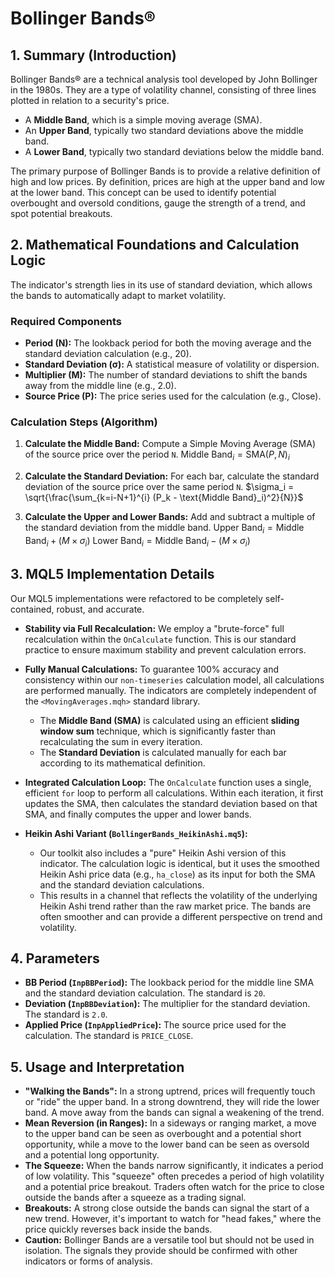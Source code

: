 # Bollinger Bands®

## 1. Summary (Introduction)

Bollinger Bands® are a technical analysis tool developed by John Bollinger in the 1980s. They are a type of volatility channel, consisting of three lines plotted in relation to a security's price.

- A **Middle Band**, which is a simple moving average (SMA).
- An **Upper Band**, typically two standard deviations above the middle band.
- A **Lower Band**, typically two standard deviations below the middle band.

The primary purpose of Bollinger Bands is to provide a relative definition of high and low prices. By definition, prices are high at the upper band and low at the lower band. This concept can be used to identify potential overbought and oversold conditions, gauge the strength of a trend, and spot potential breakouts.

## 2. Mathematical Foundations and Calculation Logic

The indicator's strength lies in its use of standard deviation, which allows the bands to automatically adapt to market volatility.

### Required Components

- **Period (N):** The lookback period for both the moving average and the standard deviation calculation (e.g., 20).
- **Standard Deviation (σ):** A statistical measure of volatility or dispersion.
- **Multiplier (M):** The number of standard deviations to shift the bands away from the middle line (e.g., 2.0).
- **Source Price (P):** The price series used for the calculation (e.g., Close).

### Calculation Steps (Algorithm)

1. **Calculate the Middle Band:** Compute a Simple Moving Average (SMA) of the source price over the period `N`.
   $\text{Middle Band}_i = \text{SMA}(P, N)_i$

2. **Calculate the Standard Deviation:** For each bar, calculate the standard deviation of the source price over the same period `N`.
   $\sigma_i = \sqrt{\frac{\sum_{k=i-N+1}^{i} (P_k - \text{Middle Band}_i)^2}{N}}$

3. **Calculate the Upper and Lower Bands:** Add and subtract a multiple of the standard deviation from the middle band.
   $\text{Upper Band}_i = \text{Middle Band}_i + (M \times \sigma_i)$
   $\text{Lower Band}_i = \text{Middle Band}_i - (M \times \sigma_i)$

## 3. MQL5 Implementation Details

Our MQL5 implementations were refactored to be completely self-contained, robust, and accurate.

- **Stability via Full Recalculation:** We employ a "brute-force" full recalculation within the `OnCalculate` function. This is our standard practice to ensure maximum stability and prevent calculation errors.

- **Fully Manual Calculations:** To guarantee 100% accuracy and consistency within our `non-timeseries` calculation model, all calculations are performed manually. The indicators are completely independent of the `<MovingAverages.mqh>` standard library.

  - The **Middle Band (SMA)** is calculated using an efficient **sliding window sum** technique, which is significantly faster than recalculating the sum in every iteration.
  - The **Standard Deviation** is calculated manually for each bar according to its mathematical definition.

- **Integrated Calculation Loop:** The `OnCalculate` function uses a single, efficient `for` loop to perform all calculations. Within each iteration, it first updates the SMA, then calculates the standard deviation based on that SMA, and finally computes the upper and lower bands.

- **Heikin Ashi Variant (`BollingerBands_HeikinAshi.mq5`):**
  - Our toolkit also includes a "pure" Heikin Ashi version of this indicator. The calculation logic is identical, but it uses the smoothed Heikin Ashi price data (e.g., `ha_close`) as its input for both the SMA and the standard deviation calculations.
  - This results in a channel that reflects the volatility of the underlying Heikin Ashi trend rather than the raw market price. The bands are often smoother and can provide a different perspective on trend and volatility.

## 4. Parameters

- **BB Period (`InpBBPeriod`):** The lookback period for the middle line SMA and the standard deviation calculation. The standard is `20`.
- **Deviation (`InpBBDeviation`):** The multiplier for the standard deviation. The standard is `2.0`.
- **Applied Price (`InpAppliedPrice`):** The source price used for the calculation. The standard is `PRICE_CLOSE`.

## 5. Usage and Interpretation

- **"Walking the Bands":** In a strong uptrend, prices will frequently touch or "ride" the upper band. In a strong downtrend, they will ride the lower band. A move away from the bands can signal a weakening of the trend.
- **Mean Reversion (in Ranges):** In a sideways or ranging market, a move to the upper band can be seen as overbought and a potential short opportunity, while a move to the lower band can be seen as oversold and a potential long opportunity.
- **The Squeeze:** When the bands narrow significantly, it indicates a period of low volatility. This "squeeze" often precedes a period of high volatility and a potential price breakout. Traders often watch for the price to close outside the bands after a squeeze as a trading signal.
- **Breakouts:** A strong close outside the bands can signal the start of a new trend. However, it's important to watch for "head fakes," where the price quickly reverses back inside the bands.
- **Caution:** Bollinger Bands are a versatile tool but should not be used in isolation. The signals they provide should be confirmed with other indicators or forms of analysis.
